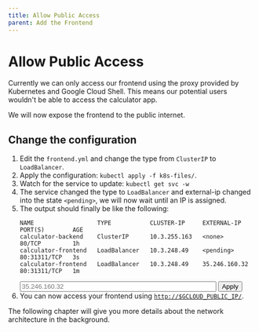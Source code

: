 ```yaml
---
title: Allow Public Access
parent: Add the Frontend
---
```


# Allow Public Access

Currently we can only access our frontend using the proxy provided by Kubernetes and Google Cloud Shell.
This means our potential users wouldn't be able to access the calculator app.

We will now expose the frontend to the public internet.

## Change the configuration

1. Edit the `frontend.yml` and change the type from `ClusterIP` to `LoadBalancer`.
2. Apply the configuration: `kubectl apply -f k8s-files/`.
3. Watch for the service to update: `kubectl get svc -w`
4. The service changed the type to `LoadBalancer` and external-ip changed into the state `<pending>`, we will now wait until an IP is assigned.
5. The output should finally be like the following:
   ```
   NAME                  TYPE           CLUSTER-IP     EXTERNAL-IP     PORT(S)        AGE
   calculator-backend    ClusterIP      10.3.255.163   <none>          80/TCP         1h
   calculator-frontend   LoadBalancer   10.3.248.49    <pending>       80:31311/TCP   3s
   calculator-frontend   LoadBalancer   10.3.248.49    35.246.160.32   80:31311/TCP   1m
   ```
   <input id="gcloud-public-ip" placeholder="35.246.160.32" style="width:400px"> <button id="gcloud-public-ip-apply">Apply</button>
6. You can now access your frontend using [`http://$GCLOUD_PUBLIC_IP/`](http://$GCLOUD_PUBLIC_IP/).

The following chapter will give you more details about the network architecture in the background.
